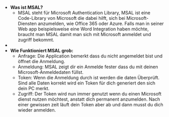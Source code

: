 - **Was ist MSAL?**
	- MSAL steht für Microsoft Authentication Library, MSAL ist eine Code-Library von Microsoft die dabei hilft, sich bei Microsoft-Diensten anzumelden, wie Office 365 oder Azure. Falls man in seiner Web app beispielsweise eine Word Integration haben möchte, braucht man MSAL damit man sich mit Microsoft anmeldet und zugriff bekommt.
-
- **Wie Funktioniert MSAL grob:**
	- Anfrage: Die Application bemerkt dass du nicht angemeldet bist und öffnet die Anmeldung.
	- Anmeldung: MSAL zeigt dir ein Anmelde fester dass du mit deinen Microsoft-Anmeldedaten füllst.
	- Token: Wenn die Anmeldung durch ist werden die daten Überprüft. Sind alle Daten korrekt wird ein Token für dich generiert den sich dein PC merkt.
	- Zugriff: Der Token wird nun immer genutzt wenn du einen Microsoft dienst nutzen möchtest, anstatt dich permanent anzumelden. Nach einer gewissen zeit läuft dein Token aber ab und dann musst du dich wieder anmelden.
